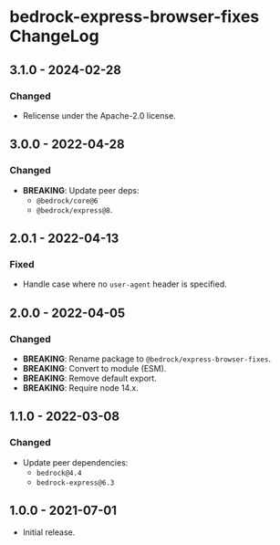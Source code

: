 # bedrock-express-browser-fixes ChangeLog

## 3.1.0 - 2024-02-28

### Changed
- Relicense under the Apache-2.0 license.

## 3.0.0 - 2022-04-28

### Changed
- **BREAKING**: Update peer deps:
  - `@bedrock/core@6`
  - `@bedrock/express@8`.

## 2.0.1 - 2022-04-13

### Fixed
- Handle case where no `user-agent` header is specified.

## 2.0.0 - 2022-04-05

### Changed
- **BREAKING**: Rename package to `@bedrock/express-browser-fixes`.
- **BREAKING**: Convert to module (ESM).
- **BREAKING**: Remove default export.
- **BREAKING**: Require node 14.x.

## 1.1.0 - 2022-03-08

### Changed
- Update peer dependencies:
  - `bedrock@4.4`
  - `bedrock-express@6.3`

## 1.0.0 - 2021-07-01

- Initial release.

